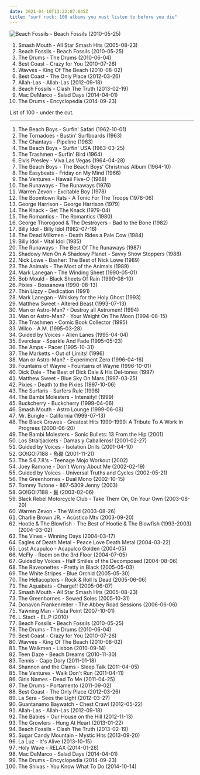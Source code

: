 ```yaml
---
date: 2021-04-10T13:22:07.045Z
title: "surf rock: 100 albums you must listen to before you die"
---
```

![Beach Fossils - Beach Fossils (2010-05-25)](http://coverartarchive.org/release/de97e6e3-ed07-4bf6-b82a-398582b0e7c5/2896608641-500.jpg "Beach Fossils - Beach Fossils (2010-05-25)")
<ol class="albums">
<li data-cover="http://coverartarchive.org/release/90f2861a-56e3-4ea5-8c87-d67fdc9759dc/8307044367-500.jpg" data-tags="classic rock, garage rock" role="button">Smash Mouth - All Star Smash Hits (2005-08-23)</li>
<li data-cover="http://coverartarchive.org/release/de97e6e3-ed07-4bf6-b82a-398582b0e7c5/2896608641-500.jpg" data-tags="indie rock, surf rock" role="button">Beach Fossils - Beach Fossils (2010-05-25)</li>
<li data-cover="https://img.discogs.com/xbnj54pJl7QKz1MCL_KaOsKO6vU=/fit-in/600x606/filters:strip_icc():format(jpeg):mode_rgb():quality(90)/discogs-images/R-2306596-1592741615-3680.jpeg.jpg" data-tags="indie pop" role="button">The Drums - The Drums (2010-06-04)</li>
<li data-cover="https://img.discogs.com/wBqojqfUqW7JPRm-k7Ay0V3sJhk=/fit-in/600x600/filters:strip_icc():format(jpeg):mode_rgb():quality(90)/discogs-images/R-2364771-1436727994-5630.jpeg.jpg" data-tags="lo-fi, garage rock" role="button">Best Coast - Crazy for You (2010-07-26)</li>
<li data-cover="https://img.discogs.com/Z81861kdO2-pgNGcaWdWskd3nrs=/fit-in/500x500/filters:strip_icc():format(jpeg):mode_rgb():quality(90)/discogs-images/R-2628980-1296139890.jpeg.jpg" data-tags="lo-fi" role="button">Wavves - King Of The Beach (2010-08-02)</li>
<li data-cover="http://coverartarchive.org/release/6de48734-e3b2-451f-8be1-2f65616b1e37/946776332-500.jpg" data-tags="indie, indie rock, lo-fi" role="button">Best Coast - The Only Place (2012-03-26)</li>
<li data-cover="http://coverartarchive.org/release/bad4c9ec-4bcb-42a2-bdbf-b47888550ecb/18832505655-500.jpg" data-tags="psychedelic, garage rock, garage, debut album" role="button">Allah-Las - Allah-Las (2012-09-18)</li>
<li data-cover="https://img.discogs.com/ho0WYhDrYbe9ztyquejGyWB9-0w=/fit-in/300x300/filters:strip_icc():format(jpeg):mode_rgb():quality(90)/discogs-images/R-4303534-1361208475-1865.jpeg.jpg" data-tags="indie rock" role="button">Beach Fossils - Clash The Truth (2013-02-19)</li>
<li data-cover="http://coverartarchive.org/release/7e535de9-a3b3-423e-8edf-c200e8713c77/7135267762-500.jpg" data-tags="indie rock, jangle pop, indie" role="button">Mac DeMarco - Salad Days (2014-04-01)</li>
<li data-cover="http://coverartarchive.org/release/1264e748-2a35-48d6-914c-bc877d3aab9c/8457356908-500.jpg" data-tags="indie pop, indie rock, surf rock, minor records, ingrooves music, bad albums, horrible albums, albuns i need" role="button">The Drums - Encyclopedia (2014-09-23)</li>
</ol>
List of 100 - under the cut.
<!-- more -->

_________________

<ol class="albums">
<li data-cover="https://img.discogs.com/naLLie-aCQ-3elkhmF2vgERHtdc=/fit-in/495x500/filters:strip_icc():format(jpeg):mode_rgb():quality(90)/discogs-images/R-6712956-1425149811-3644.jpeg.jpg" data-tags="surf rock, rock, 60s" role="button">
The Beach Boys - Surfin' Safari (1962-10-01)
</li>
<li data-cover="http://coverartarchive.org/release/0f055c6b-5a0c-40c5-891c-ff9e41d16acd/22422100646-500.jpg" data-tags="surf" role="button">
The Tornadoes - Bustin' Surfboards (1963)
</li>
<li data-cover="https://img.discogs.com/2-Aoh7K4FE2nUMFef7fcU5a6oIs=/fit-in/600x584/filters:strip_icc():format(jpeg):mode_rgb():quality(90)/discogs-images/R-6487567-1514485074-1970.jpeg.jpg" data-tags="surf rock" role="button">
The Chantays - Pipeline (1963)
</li>
<li data-cover="http://coverartarchive.org/release/5daacb44-12e5-42ea-9308-76fcb9a78312/7032503725-500.jpg" data-tags="surf rock" role="button">
The Beach Boys - Surfin' USA (1963-03-25)
</li>
<li data-cover="https://img.discogs.com/_DQavv8DT-REm9P13B67jLCuywE=/fit-in/590x579/filters:strip_icc():format(jpeg):mode_rgb():quality(90)/discogs-images/R-385990-1328699490.jpeg.jpg" data-tags="surf rock, garage rock, surfin bird" role="button">
The Trashmen - Surfin' Bird (1964)
</li>
<li data-cover="http://coverartarchive.org/release/1697c288-fc02-4f69-adc0-a620ed877124/21286054887-500.jpg" data-tags="classic rock, rock n roll" role="button">
Elvis Presley - Viva Las Vegas (1964-04-28)
</li>
<li data-cover="http://coverartarchive.org/release/5f052967-1a75-48b1-b430-89a76f4ef078/10302241006-500.jpg" data-tags="christmas" role="button">
The Beach Boys - The Beach Boys' Christmas Album (1964-10)
</li>
<li data-cover="https://img.discogs.com/MG4zQYJohrZLveLfzk8f7C0DvGA=/fit-in/600x596/filters:strip_icc():format(jpeg):mode_rgb():quality(90)/discogs-images/R-5891387-1549371617-9485.jpeg.jpg" data-tags="classic rock, 60s, psychedelic, oldies, beat" role="button">
The Easybeats - Friday on My Mind (1966)
</li>
<li data-cover="https://img.discogs.com/3nlui8RGMT03SNYnA-IgPa94BMQ=/fit-in/600x613/filters:strip_icc():format(jpeg):mode_rgb():quality(90)/discogs-images/R-6869769-1428774685-1743.jpeg.jpg" data-tags="instrumental, classic rock, surf" role="button">
The Ventures - Hawaii Five-O (1968)
</li>
<li data-cover="http://coverartarchive.org/release/78f533b9-4722-4f11-ac0b-c16feed77425/5642386863-500.jpg" data-tags="hard rock, 70s, rock, female vocalists" role="button">
The Runaways - The Runaways (1976)
</li>
<li data-cover="http://coverartarchive.org/release/b66973ae-deb4-4bc6-a232-31a5837ec21d/3808493783-500.jpg" data-tags="classic rock, rock" role="button">
Warren Zevon - Excitable Boy (1978)
</li>
<li data-cover="https://img.discogs.com/R-nD4hx9hRNSIPhu0VdsnStH4OQ=/fit-in/600x594/filters:strip_icc():format(jpeg):mode_rgb():quality(90)/discogs-images/R-3521427-1366984642-3770.jpeg.jpg" data-tags="powerpop, loved album" role="button">
The Boomtown Rats - A Tonic For The Troops (1978-06)
</li>
<li data-cover="https://img.discogs.com/tRFv_eMjwKjsj_P2t3t_hMjVMWA=/fit-in/600x600/filters:strip_icc():format(jpeg):mode_rgb():quality(90)/discogs-images/R-3745788-1464558373-3751.jpeg.jpg" data-tags="rock, classic rock" role="button">
George Harrison - George Harrison (1979)
</li>
<li data-cover="http://coverartarchive.org/release/489e7f56-d73e-3772-9229-c45375da5e5b/7506671171-500.jpg" data-tags="classic rock" role="button">
The Knack - Get The Knack (1979-04)
</li>
<li data-cover="https://via.placeholder.com/450" data-tags="punk" role="button">
The Romantics - The Romantics (1980)
</li>
<li data-cover="http://coverartarchive.org/release/b2c7fcdf-e57f-4584-b106-ae50ca61b3d4/5581534172-500.jpg" data-tags="blues rock, blues" role="button">
George Thorogood & The Destroyers - Bad to the Bone (1982)
</li>
<li data-cover="https://img.discogs.com/PCgnxVCzzTl-HSsQaU4qnKhloN4=/fit-in/600x600/filters:strip_icc():format(jpeg):mode_rgb():quality(90)/discogs-images/R-600291-1175787502.jpeg.jpg" data-tags="rock, 80s, new wave" role="button">
Billy Idol - Billy Idol (1982-07-16)
</li>
<li data-cover="https://img.discogs.com/45Ia8qZjawcm_1mgFakqn7N1kxY=/fit-in/600x602/filters:strip_icc():format(jpeg):mode_rgb():quality(90)/discogs-images/R-417039-1437479759-2873.jpeg.jpg" data-tags="classic rock, metal, rock, punk, psychedelic, garage rock, glam rock, powerpop, surf rock, chameleon, proto punk, rock-protopunk, cowcore" role="button">
The Dead Milkmen - Death Rides a Pale Cow (1984)
</li>
<li data-cover="http://coverartarchive.org/release/08c1b5dc-8b44-4039-b86f-c0dc4975cc27/9230305954-500.jpg" data-tags="80s, rock, new wave" role="button">
Billy Idol - Vital Idol (1985)
</li>
<li data-cover="http://coverartarchive.org/release/f1c5bdd3-a422-4a57-a88a-52e9bf74c41f/17703285753-500.jpg" data-tags="rock, punk, hard rock, classic rock, metal, female vocalists" role="button">
The Runaways - The Best Of The Runaways (1987)
</li>
<li data-cover="https://img.discogs.com/FcQ3tiJxGQJ1JPol-vbrcFeTj4s=/fit-in/600x600/filters:strip_icc():format(jpeg):mode_rgb():quality(90)/discogs-images/R-458109-1417713390-4253.jpeg.jpg" data-tags="surf rock" role="button">
Shadowy Men On A Shadowy Planet - Savvy Show Stoppers (1988)
</li>
<li data-cover="https://img.discogs.com/PgescH_NbCDmXQaNS1BL9I6ulo8=/fit-in/194x259/filters:strip_icc():format(jpeg):mode_rgb():quality(90)/discogs-images/R-8597939-1489266075-7765.jpeg.jpg" data-tags="classic rock, rock, pop rock, psychedelic, garage rock, glam rock, powerpop, country rock, surf rock, chameleon, proto punk, rock-protopunk, flashback alternatives" role="button">
Nick Lowe - Basher: The Best of Nick Lowe (1989)
</li>
<li data-cover="http://coverartarchive.org/release/06a90d76-e4ff-4660-b8d5-b661ca86fa0e/15520107827-500.jpg" data-tags="classic rock, metal, rock, punk, psychedelic, garage rock, glam rock, blues rock, powerpop, surf rock, greatest hits, chameleon, proto punk, rock-protopunk, bands beginning with the" role="button">
The Animals - The Most of the Animals (1989)
</li>
<li data-cover="http://coverartarchive.org/release/723fa46a-628d-44c9-8e22-8fba5ba44c6c/2947394304-500.jpg" data-tags="rock, 90s" role="button">
Mark Lanegan - The Winding Sheet (1990-05-01)
</li>
<li data-cover="https://img.discogs.com/Y0mSAUFYU1DUgnAyW_Le_XvAiAs=/fit-in/600x579/filters:strip_icc():format(jpeg):mode_rgb():quality(90)/discogs-images/R-817686-1476844565-1240.jpeg.jpg" data-tags="rock, 90s, rock-protopunk, albums 2008" role="button">
Bob Mould - Black Sheets Of Rain (1990-08-10)
</li>
<li data-cover="http://coverartarchive.org/release/4f10a7d7-2dd9-380d-b13a-60e2ae0eef9c/21311200020-500.jpg" data-tags="alternative rock" role="button">
Pixies - Bossanova (1990-08-13)
</li>
<li data-cover="http://coverartarchive.org/release/856a9660-eeb3-4088-837d-79f8ad094463/3128706063-500.jpg" data-tags="classic rock, rock" role="button">
Thin Lizzy - Dedication (1991)
</li>
<li data-cover="https://img.discogs.com/IOFAQTXKK5AoWdLu2z80i8-K6xI=/fit-in/600x603/filters:strip_icc():format(jpeg):mode_rgb():quality(90)/discogs-images/R-1570527-1466954533-9862.jpeg.jpg" data-tags="rock" role="button">
Mark Lanegan - Whiskey for the Holy Ghost (1993)
</li>
<li data-cover="http://coverartarchive.org/release/e537dbe0-8f99-45d5-be01-e02d5b3c2c98/19235070251-500.jpg" data-tags="power pop" role="button">
Matthew Sweet - Altered Beast (1993-07-13)
</li>
<li data-cover="http://coverartarchive.org/release/1933de01-235c-4252-8acc-20bafbee6f23/16217895857-500.jpg" data-tags="surf" role="button">
Man or Astro-Man? - Destroy all Astromen! (1994)
</li>
<li data-cover="https://img.discogs.com/0lt0VPynj-LOuYonLu-nUk0mr3Y=/fit-in/588x600/filters:strip_icc():format(jpeg):mode_rgb():quality(90)/discogs-images/R-1190936-1342893999-8971.jpeg.jpg" data-tags="surf, surf rock, merkliste" role="button">
Man or Astro-Man? - Your Weight On The Moon (1994-08-15)
</li>
<li data-cover="http://coverartarchive.org/release/b60147b4-f182-44cc-a359-58db5985d78a/28638241946-500.jpg" data-tags="surf" role="button">
The Trashmen - Comic Book Collector (1995)
</li>
<li data-cover="https://img.discogs.com/-AdtvsE-oHdu5agpfmDPGVfemRE=/fit-in/600x600/filters:strip_icc():format(jpeg):mode_rgb():quality(90)/discogs-images/R-682662-1490494434-8100.png.jpg" data-tags="alt-country" role="button">
Wilco - A.M. (1995-03-28)
</li>
<li data-cover="https://img.discogs.com/R0egZsTiJ4jGp6EUVkewsm0XhiU=/fit-in/600x530/filters:strip_icc():format(jpeg):mode_rgb():quality(90)/discogs-images/R-493498-1424651929-5356.jpeg.jpg" data-tags="90s, indie rock, lo-fi" role="button">
Guided by Voices - Alien Lanes (1995-04-04)
</li>
<li data-cover="https://img.discogs.com/ET7Yy8_knfXR_aToSfd-_4mULc8=/fit-in/600x600/filters:strip_icc():format(jpeg):mode_rgb():quality(90)/discogs-images/R-1750670-1333630000.jpeg.jpg" data-tags="alternative rock, 90s, rock" role="button">
Everclear - Sparkle And Fade (1995-05-23)
</li>
<li data-cover="http://coverartarchive.org/release/8ee6b6b1-fe79-4935-b229-50f64b87cb17/7786670567-500.jpg" data-tags="4ad" role="button">
The Amps - Pacer (1995-10-31)
</li>
<li data-cover="http://coverartarchive.org/release/b4875569-4a90-4e84-92a4-fe588c2e7af4/10047599054-500.jpg" data-tags="instrumental rock, surf rock, jazz-pop" role="button">
The Marketts - Out of Limits! (1996)
</li>
<li data-cover="http://coverartarchive.org/release/20532932-c1f1-4c78-9127-4d8cdc5ad7b4/10425417412-500.jpg" data-tags="instrumental, surf, surf rock" role="button">
Man or Astro-Man? - Experiment Zero (1996-04-16)
</li>
<li data-cover="http://coverartarchive.org/release/14992fdd-b7c2-321f-a6eb-492776e765e7/20895447487-500.jpg" data-tags="rock, power pop" role="button">
Fountains of Wayne - Fountains of Wayne (1996-10-01)
</li>
<li data-cover="https://img.discogs.com/CDmrFOv2u2wj_rw_DHJiP9ZsPWs=/fit-in/600x606/filters:strip_icc():format(jpeg):mode_rgb():quality(90)/discogs-images/R-14653847-1579014090-4769.jpeg.jpg" data-tags="surf" role="button">
Dick Dale - The Best of Dick Dale & His Del-tones (1997)
</li>
<li data-cover="http://coverartarchive.org/release/d40182fc-6a84-42bd-8957-49a170ef29f7/9635208921-500.jpg" data-tags="classic rock, metal, rock, punk, power pop, psychedelic, garage rock, glam rock, powerpop, country rock, surf rock, proto punk, zoo, rock-protopunk" role="button">
Matthew Sweet - Blue Sky On Mars (1997-03-25)
</li>
<li data-cover="http://coverartarchive.org/release/51413ed2-fae9-47f2-9759-b0b98434836c/1156807663-500.jpg" data-tags="alternative rock" role="button">
Pixies - Death to the Pixies (1997-10-06)
</li>
<li data-cover="https://img.discogs.com/Dbynx4lWCcOI8sdVFzhDgTNzGx0=/fit-in/600x585/filters:strip_icc():format(jpeg):mode_rgb():quality(90)/discogs-images/R-8503660-1583953406-6793.jpeg.jpg" data-tags="surf rock, surf" role="button">
The Surfaris - Surfers Rule (1998)
</li>
<li data-cover="https://img.discogs.com/nbMxD_PE2h5jvY9hQACz3h5MQjM=/fit-in/600x592/filters:strip_icc():format(jpeg):mode_rgb():quality(90)/discogs-images/R-1975629-1256148945.jpeg.jpg" data-tags="surf rock" role="button">
The Bambi Molesters - Intensity! (1999)
</li>
<li data-cover="http://coverartarchive.org/release/a402586f-5215-4b26-8926-85e20b0c6c97/9587930745-500.jpg" data-tags="rock, hard rock" role="button">
Buckcherry - Buckcherry (1999-04-06)
</li>
<li data-cover="https://img.discogs.com/U9znl1olQGmbi3dQjMPbJHMbrEM=/fit-in/600x591/filters:strip_icc():format(jpeg):mode_rgb():quality(90)/discogs-images/R-368203-1466108919-3862.jpeg.jpg" data-tags="rock, alternative" role="button">
Smash Mouth - Astro Lounge (1999-06-08)
</li>
<li data-cover="https://img.discogs.com/2IA5yrIj8GHvH5q6RKsJmqdUnkc=/fit-in/400x400/filters:strip_icc():format(jpeg):mode_rgb():quality(90)/discogs-images/R-3592559-1336582958-8440.jpeg.jpg" data-tags="experimental, avant-garde, mike patton" role="button">
Mr. Bungle - California (1999-07-13)
</li>
<li data-cover="http://coverartarchive.org/release/03f08510-e44b-48cb-a98a-c09551648c61/7867219841-500.jpg" data-tags="classic rock, metal, rock, punk, sad, acoustic, psychedelic, mellow, garage rock, glam rock, surf rock, chameleon, proto punk, essential, rock-protopunk, the black crowes" role="button">
The Black Crowes - Greatest Hits 1990-1999: A Tribute To A Work In Progress (2000-06-20)
</li>
<li data-cover="http://coverartarchive.org/release/74c846aa-01da-46a8-a873-3abe02986a18/8795071097-500.jpg" data-tags="surf rock" role="button">
The Bambi Molesters - Sonic Bullets: 13 From the Hip (2001)
</li>
<li data-cover="http://coverartarchive.org/release/231dab45-51bb-4c6e-88fc-2a517ab40814/3651501815-500.jpg" data-tags="rock, garage rock, surf rock, surf music" role="button">
Los Straitjackets - Damas y Caballeros! (2001-02-27)
</li>
<li data-cover="https://img.discogs.com/oguKmORq_Rsqu-gKhMcSZ-33lrY=/fit-in/600x569/filters:strip_icc():format(jpeg):mode_rgb():quality(90)/discogs-images/R-9877878-1487816362-6998.jpeg.jpg" data-tags="rock, alternative" role="button">
Guided by Voices - Isolation Drills (2001-04-10)
</li>
<li data-cover="http://coverartarchive.org/release/dfd3d861-6a70-452d-b244-ad339c43e897/15563248264-500.jpg" data-tags="female vocalists, surf rock, j-rock, japanese punk, gyotaku, gogo7188" role="button">
GO!GO!7188 - 魚磔 (2001-11-21)
</li>
<li data-cover="http://coverartarchive.org/release/1032ded2-d9db-3f48-b25a-d2c065c2ee9e/24967222389-500.jpg" data-tags="japanese, rock, surf, garage rock" role="button">
The 5.6.7.8's - Teenage Mojo Workout (2002)
</li>
<li data-cover="https://img.discogs.com/A0VVIyKLQd_5FEOag2sZe82URmA=/fit-in/600x594/filters:strip_icc():format(jpeg):mode_rgb():quality(90)/discogs-images/R-396805-1571162764-2400.jpeg.jpg" data-tags="rock, punk, punk rock" role="button">
Joey Ramone - Don't Worry About Me (2002-02-19)
</li>
<li data-cover="https://img.discogs.com/pmmj3mB4SNEPLxvvgGYDKOI3qy8=/fit-in/408x361/filters:strip_icc():format(jpeg):mode_rgb():quality(90)/discogs-images/R-2396372-1412006316-8434.jpeg.jpg" data-tags="classic rock, metal, psychedelic, garage rock, glam rock, powerpop, country rock, surf rock, 2000s, chameleon, proto punk, my favourite artist, rock-protopunk" role="button">
Guided by Voices - Universal Truths and Cycles (2002-05-21)
</li>
<li data-cover="https://img.discogs.com/0oz0hjq6Q-47wkzx1-f65kOs6f0=/fit-in/600x597/filters:strip_icc():format(jpeg):mode_rgb():quality(90)/discogs-images/R-1103346-1495552406-6044.jpeg.jpg" data-tags="garage rock" role="button">
The Greenhornes - Dual Mono (2002-10-15)
</li>
<li data-cover="http://coverartarchive.org/release/ccbc7542-602e-4790-a512-7d5fd20e12d9/16726658556-500.jpg" data-tags="classic rock" role="button">
Tommy Tutone - 867-5309 Jenny (2003)
</li>
<li data-cover="http://coverartarchive.org/release/0e015447-fcb7-4120-af78-93c214369507/15563346773-500.jpg" data-tags="japanese, punk rock, japan, surf rock, j-rock, goat, b1tchs, tategami" role="button">
GO!GO!7188 - 鬣 (2003-02-06)
</li>
<li data-cover="https://img.discogs.com/BIFFlFcgE_WXsUFm1iEBDRLvtko=/fit-in/600x594/filters:strip_icc():format(jpeg):mode_rgb():quality(90)/discogs-images/R-2460634-1602939219-3786.jpeg.jpg" data-tags="rock, indie rock, igneoustempest" role="button">
Black Rebel Motorcycle Club - Take Them On, On Your Own (2003-08-20)
</li>
<li data-cover="http://coverartarchive.org/release/e318e125-53a5-42ec-987b-3b05aa46b325/14141866528-500.jpg" data-tags="rock" role="button">
Warren Zevon - The Wind (2003-08-26)
</li>
<li data-cover="http://coverartarchive.org/release/4a6287d6-4f13-453d-901a-7b8e86cb6146/9105868424-500.jpg" data-tags="acoustic" role="button">
Charlie Brown JR. - Acústico Mtv (2003-09-20)
</li>
<li data-cover="http://coverartarchive.org/release/3b9d0b00-f412-4b45-882a-4ed30e2626f4/8023506950-500.jpg" data-tags="hootie" role="button">
Hootie & The Blowfish - The Best of Hootie & The Blowfish (1993-2003) (2004-03-02)
</li>
<li data-cover="https://img.discogs.com/3mbOIjGGDq61ImqUIBUwduKad7g=/fit-in/600x603/filters:strip_icc():format(jpeg):mode_rgb():quality(90)/discogs-images/R-484054-1525693159-1114.jpeg.jpg" data-tags="alternative rock, rock" role="button">
The Vines - Winning Days (2004-03-17)
</li>
<li data-cover="http://coverartarchive.org/release/ddf2d79b-2c98-4857-9276-46d1a95cdf1f/1924050449-500.jpg" data-tags="garage rock, rock, stoner rock, alternative rock" role="button">
Eagles of Death Metal - Peace Love Death Metal (2004-03-22)
</li>
<li data-cover="http://coverartarchive.org/release/9def2489-d952-4325-88df-d3b09667e9f0/22134783207-500.jpg" data-tags="surf, surf rock" role="button">
Lost Acapulco - Acapulco Golden (2004-05)
</li>
<li data-cover="https://via.placeholder.com/450" data-tags="pop, pop rock, male vocalists" role="button">
McFly - Room on the 3rd Floor (2004-07-05)
</li>
<li data-cover="https://img.discogs.com/kBK7fYWRLxi4_nOIr5gdNIy0mFE=/fit-in/238x238/filters:strip_icc():format(jpeg):mode_rgb():quality(90)/discogs-images/R-9486515-1481412265-8137.jpeg.jpg" data-tags="lo-fi" role="button">
Guided by Voices - Half Smiles of the Decomposed (2004-08-06)
</li>
<li data-cover="https://img.discogs.com/SOwiG1fbycNz_GIFEwPEN_HSeQ4=/fit-in/350x348/filters:strip_icc():format(jpeg):mode_rgb():quality(90)/discogs-images/R-459924-1116599390.jpg.jpg" data-tags="rock" role="button">
The Raveonettes - Pretty in Black (2005-05-03)
</li>
<li data-cover="https://img.discogs.com/Y_i8eZruQmDV7g4ZC5cZTT80zCI=/fit-in/600x600/filters:strip_icc():format(jpeg):mode_rgb():quality(90)/discogs-images/R-503345-1426119276-6042.jpeg.jpg" data-tags="alternative rock, garage rock" role="button">
The White Stripes - Blue Orchid (2005-05-30)
</li>
<li data-cover="https://via.placeholder.com/450" data-tags="rock, classic rock" role="button">
The Hellacopters - Rock & Roll Is Dead (2005-06-06)
</li>
<li data-cover="http://coverartarchive.org/release/f05702c0-a8ef-473f-9ce8-e9dbb4ca10a0/4964947583-500.jpg" data-tags="ska" role="button">
The Aquabats - Charge!! (2005-06-07)
</li>
<li data-cover="http://coverartarchive.org/release/90f2861a-56e3-4ea5-8c87-d67fdc9759dc/8307044367-500.jpg" data-tags="classic rock, garage rock" role="button">
Smash Mouth - All Star Smash Hits (2005-08-23)
</li>
<li data-cover="https://img.discogs.com/7ZqFrSl7QC4FQXlJ-1qj6jYLm10=/fit-in/500x500/filters:strip_icc():format(jpeg):mode_rgb():quality(90)/discogs-images/R-1589412-1249399124.jpeg.jpg" data-tags="garage rock" role="button">
The Greenhornes - Sewed Soles (2005-10-31)
</li>
<li data-cover="http://coverartarchive.org/release/4039ed1d-dcb9-4f5f-997f-850149eba561/2323701025-500.jpg" data-tags="rock, alternative, acoustic, live, surf rock, chill surf" role="button">
Donavon Frankenreiter - The Abbey Road Sessions (2006-06-06)
</li>
<li data-cover="http://coverartarchive.org/release/400b626c-7d7c-4ea0-a7c0-fe391b9464a7/19799047371-500.jpg" data-tags="stoner rock, psychedelic rock, surf rock, 00s" role="button">
Yawning Man - Vista Point (2007-10-01)
</li>
<li data-cover="http://coverartarchive.org/release/4ca312d1-a150-4aca-968f-c2ba04de2123/17336663430-500.jpg" data-tags="surf rock" role="button">
L.Stadt - EL.P (2010)
</li>
<li data-cover="http://coverartarchive.org/release/de97e6e3-ed07-4bf6-b82a-398582b0e7c5/2896608641-500.jpg" data-tags="indie rock, surf rock" role="button">
Beach Fossils - Beach Fossils (2010-05-25)
</li>
<li data-cover="https://img.discogs.com/xbnj54pJl7QKz1MCL_KaOsKO6vU=/fit-in/600x606/filters:strip_icc():format(jpeg):mode_rgb():quality(90)/discogs-images/R-2306596-1592741615-3680.jpeg.jpg" data-tags="indie pop" role="button">
The Drums - The Drums (2010-06-04)
</li>
<li data-cover="https://img.discogs.com/wBqojqfUqW7JPRm-k7Ay0V3sJhk=/fit-in/600x600/filters:strip_icc():format(jpeg):mode_rgb():quality(90)/discogs-images/R-2364771-1436727994-5630.jpeg.jpg" data-tags="lo-fi, garage rock" role="button">
Best Coast - Crazy for You (2010-07-26)
</li>
<li data-cover="https://img.discogs.com/Z81861kdO2-pgNGcaWdWskd3nrs=/fit-in/500x500/filters:strip_icc():format(jpeg):mode_rgb():quality(90)/discogs-images/R-2628980-1296139890.jpeg.jpg" data-tags="lo-fi" role="button">
Wavves - King Of The Beach (2010-08-02)
</li>
<li data-cover="https://img.discogs.com/Jo8CRxFlAMEOp8bUNyB3xl161bU=/fit-in/600x597/filters:strip_icc():format(jpeg):mode_rgb():quality(90)/discogs-images/R-2494214-1292538591.jpeg.jpg" data-tags="indie rock" role="button">
The Walkmen - Lisbon (2010-09-14)
</li>
<li data-cover="http://coverartarchive.org/release/138fc9b5-095a-45e5-861c-1ea86e85dc5a/9037433330-500.jpg" data-tags="surf, surf rock, surf pop" role="button">
Teen Daze - Beach Dreams (2010-11-30)
</li>
<li data-cover="http://coverartarchive.org/release/cc7b9b23-9c20-4bc0-8a76-d7421ce8190a/27047225696-500.jpg" data-tags="indie pop" role="button">
Tennis - Cape Dory (2011-01-18)
</li>
<li data-cover="http://coverartarchive.org/release/aa830f53-5676-4ad2-b335-fe48babb3f06/6231599835-500.jpg" data-tags="lo-fi, surf rock, wfmu heavily played records" role="button">
Shannon and the Clams - Sleep Talk (2011-04-05)
</li>
<li data-cover="https://img.discogs.com/5JcF4BsDctfEpcD6Kuy1ZyHOwJo=/fit-in/600x604/filters:strip_icc():format(jpeg):mode_rgb():quality(90)/discogs-images/R-11092559-1509723576-3161.jpeg.jpg" data-tags="instrumental, surf rock" role="button">
The Ventures - Walk Don't Run (2011-04-11)
</li>
<li data-cover="http://coverartarchive.org/release/9a7c1804-ea49-3151-a3e9-9bfca4db9198/7037791415-500.jpg" data-tags="dream pop, surf rock, tough love records" role="button">
Girls Names - Dead To Me (2011-04-25)
</li>
<li data-cover="http://coverartarchive.org/release/b6b21d16-021f-48fe-a575-c46320cf3107/28325780282-500.jpg" data-tags="indie pop, new wave" role="button">
The Drums - Portamento (2011-09-02)
</li>
<li data-cover="http://coverartarchive.org/release/6de48734-e3b2-451f-8be1-2f65616b1e37/946776332-500.jpg" data-tags="indie, indie rock, lo-fi" role="button">
Best Coast - The Only Place (2012-03-26)
</li>
<li data-cover="http://coverartarchive.org/release/0b139345-7b1e-49d7-b482-7af58ea446cc/3955506171-500.jpg" data-tags="rock, indie pop, indie rock, hardly art, fucking lovely" role="button">
La Sera - Sees the Light (2012-03-27)
</li>
<li data-cover="http://coverartarchive.org/release/e5d6de15-b413-4443-89e5-e8d8772cf238/10820756257-500.jpg" data-tags="surf rock, 2012 albums, great album artwork" role="button">
Guantanamo Baywatch - Chest Crawl (2012-05-22)
</li>
<li data-cover="http://coverartarchive.org/release/bad4c9ec-4bcb-42a2-bdbf-b47888550ecb/18832505655-500.jpg" data-tags="psychedelic, garage rock, garage, debut album" role="button">
Allah-Las - Allah-Las (2012-09-18)
</li>
<li data-cover="https://img.discogs.com/OZM06ZVleqphXIjFPn49kOnUwb4=/fit-in/600x598/filters:strip_icc():format(jpeg):mode_rgb():quality(90)/discogs-images/R-4018199-1466511789-1576.jpeg.jpg" data-tags="indie rock" role="button">
The Babies - Our House on the Hill (2012-11-13)
</li>
<li data-cover="http://coverartarchive.org/release/2637eead-2d02-4608-8991-642dda755394/3800015679-500.jpg" data-tags="beach goth" role="button">
The Growlers - Hung At Heart (2013-01-22)
</li>
<li data-cover="https://img.discogs.com/ho0WYhDrYbe9ztyquejGyWB9-0w=/fit-in/300x300/filters:strip_icc():format(jpeg):mode_rgb():quality(90)/discogs-images/R-4303534-1361208475-1865.jpeg.jpg" data-tags="indie rock" role="button">
Beach Fossils - Clash The Truth (2013-02-19)
</li>
<li data-cover="http://coverartarchive.org/release/5d326c99-3620-4643-987c-444d0bfa635b/17253129837-500.jpg" data-tags="psychedelic, dream pop, surf rock" role="button">
Sugar Candy Mountain - Mystic Hits (2013-09-20)
</li>
<li data-cover="http://coverartarchive.org/release/0dbf4ed3-0efc-44a1-b631-2af310042885/13192916186-500.jpg" data-tags="indie rock" role="button">
La Luz - It's Alive (2013-10-15)
</li>
<li data-cover="http://coverartarchive.org/release/15c8b305-2e6f-452c-a0f8-36c8d581a65e/7124003578-500.jpg" data-tags="psychedelic rock" role="button">
Holy Wave - RELAX (2014-01-28)
</li>
<li data-cover="http://coverartarchive.org/release/7e535de9-a3b3-423e-8edf-c200e8713c77/7135267762-500.jpg" data-tags="indie rock, jangle pop, indie" role="button">
Mac DeMarco - Salad Days (2014-04-01)
</li>
<li data-cover="http://coverartarchive.org/release/1264e748-2a35-48d6-914c-bc877d3aab9c/8457356908-500.jpg" data-tags="indie pop, indie rock, surf rock, minor records, ingrooves music, bad albums, horrible albums, albuns i need" role="button">
The Drums - Encyclopedia (2014-09-23)
</li>
<li data-cover="http://coverartarchive.org/release/571e17fe-fbcf-4807-adaf-32b3795b6ecf/12602580450-500.jpg" data-tags="garage rock, psychedelic rock, surf rock" role="button">
The Shivas - You Know What To Do (2014-10-14)
</li>
</ol>